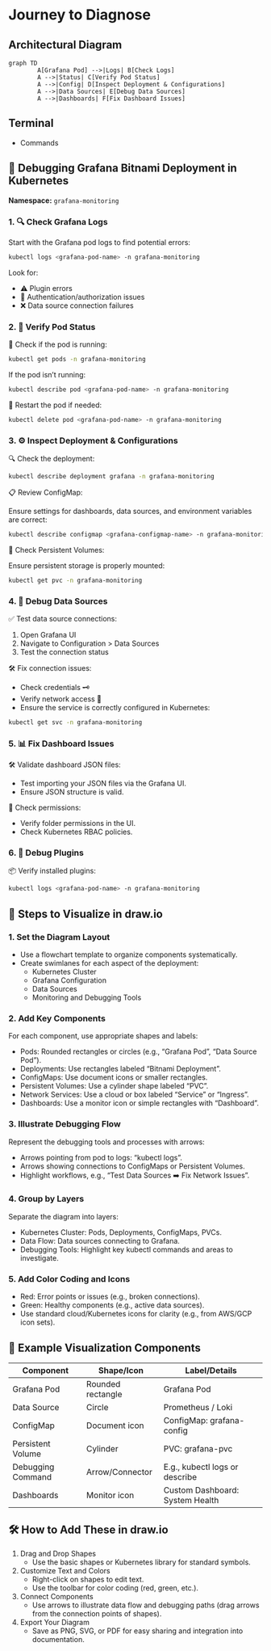 # Journey to Diagnose

## Architectural Diagram

```mermaid
graph TD
        A[Grafana Pod] -->|Logs| B[Check Logs]
        A -->|Status| C[Verify Pod Status]
        A -->|Config| D[Inspect Deployment & Configurations]
        A -->|Data Sources| E[Debug Data Sources]
        A -->|Dashboards| F[Fix Dashboard Issues]
```

## Terminal
- Commands

## 🚀 Debugging Grafana Bitnami Deployment in Kubernetes

**Namespace:** `grafana-monitoring`

### 1. 🔍 Check Grafana Logs

Start with the Grafana pod logs to find potential errors:

```sh
kubectl logs <grafana-pod-name> -n grafana-monitoring
```

Look for:
- ⚠️ Plugin errors
- 🔑 Authentication/authorization issues
- ❌ Data source connection failures

### 2. 🐳 Verify Pod Status

🔄 Check if the pod is running:

```sh
kubectl get pods -n grafana-monitoring
```

If the pod isn’t running:

```sh
kubectl describe pod <grafana-pod-name> -n grafana-monitoring
```

🔧 Restart the pod if needed:

```sh
kubectl delete pod <grafana-pod-name> -n grafana-monitoring
```

### 3. ⚙️ Inspect Deployment & Configurations

🔍 Check the deployment:

```sh
kubectl describe deployment grafana -n grafana-monitoring
```

📋 Review ConfigMap:

Ensure settings for dashboards, data sources, and environment variables are correct:

```sh
kubectl describe configmap <grafana-configmap-name> -n grafana-monitoring
```

💾 Check Persistent Volumes:

Ensure persistent storage is properly mounted:

```sh
kubectl get pvc -n grafana-monitoring
```

### 4. 🔗 Debug Data Sources

✅ Test data source connections:
1. Open Grafana UI
2. Navigate to Configuration > Data Sources
3. Test the connection status

🛠️ Fix connection issues:
- Check credentials 🗝️
- Verify network access 🔌
- Ensure the service is correctly configured in Kubernetes:

```sh
kubectl get svc -n grafana-monitoring
```

### 5. 📊 Fix Dashboard Issues

🛠️ Validate dashboard JSON files:
- Test importing your JSON files via the Grafana UI.
- Ensure JSON structure is valid.

🔐 Check permissions:
- Verify folder permissions in the UI.
- Check Kubernetes RBAC policies.

### 6. 🧩 Debug Plugins

📦 Verify installed plugins:

```sh
kubectl logs <grafana-pod-name> -n grafana-monitoring
```

## 🎨 Steps to Visualize in draw.io

### 1. Set the Diagram Layout
- Use a flowchart template to organize components systematically.
- Create swimlanes for each aspect of the deployment:
    - Kubernetes Cluster
    - Grafana Configuration
    - Data Sources
    - Monitoring and Debugging Tools

### 2. Add Key Components
For each component, use appropriate shapes and labels:
- Pods: Rounded rectangles or circles (e.g., “Grafana Pod”, “Data Source Pod”).
- Deployments: Use rectangles labeled “Bitnami Deployment”.
- ConfigMaps: Use document icons or smaller rectangles.
- Persistent Volumes: Use a cylinder shape labeled “PVC”.
- Network Services: Use a cloud or box labeled “Service” or “Ingress”.
- Dashboards: Use a monitor icon or simple rectangles with “Dashboard”.

### 3. Illustrate Debugging Flow
Represent the debugging tools and processes with arrows:
- Arrows pointing from pod to logs: “kubectl logs”.
- Arrows showing connections to ConfigMaps or Persistent Volumes.
- Highlight workflows, e.g., “Test Data Sources ➡️ Fix Network Issues”.

### 4. Group by Layers
Separate the diagram into layers:
- Kubernetes Cluster: Pods, Deployments, ConfigMaps, PVCs.
- Data Flow: Data sources connecting to Grafana.
- Debugging Tools: Highlight key kubectl commands and areas to investigate.

### 5. Add Color Coding and Icons
- Red: Error points or issues (e.g., broken connections).
- Green: Healthy components (e.g., active data sources).
- Use standard cloud/Kubernetes icons for clarity (e.g., from AWS/GCP icon sets).

## 🔧 Example Visualization Components

| Component          | Shape/Icon         | Label/Details                  |
|--------------------|--------------------|--------------------------------|
| Grafana Pod        | Rounded rectangle  | Grafana Pod                    |
| Data Source        | Circle             | Prometheus / Loki              |
| ConfigMap          | Document icon      | ConfigMap: grafana-config      |
| Persistent Volume  | Cylinder           | PVC: grafana-pvc               |
| Debugging Command  | Arrow/Connector    | E.g., kubectl logs or describe |
| Dashboards         | Monitor icon       | Custom Dashboard: System Health|

## 🛠️ How to Add These in draw.io
1. Drag and Drop Shapes
     - Use the basic shapes or Kubernetes library for standard symbols.
2. Customize Text and Colors
     - Right-click on shapes to edit text.
     - Use the toolbar for color coding (red, green, etc.).
3. Connect Components
     - Use arrows to illustrate data flow and debugging paths (drag arrows from the connection points of shapes).
4. Export Your Diagram
     - Save as PNG, SVG, or PDF for easy sharing and integration into documentation.
